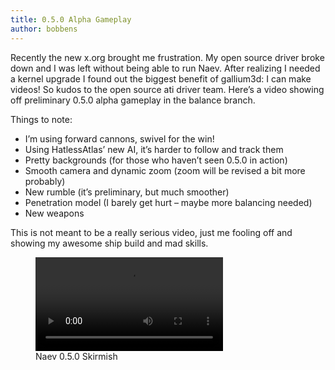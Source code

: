 ```yaml
---
title: 0.5.0 Alpha Gameplay
author: bobbens
---
```


Recently the new x.org brought me frustration. My open source driver broke down and I was left without being able to run Naev. After realizing I needed a kernel upgrade I found out the biggest benefit of gallium3d: I can make videos! So kudos to the open source ati driver team. Here’s a video showing off preliminary 0.5.0 alpha gameplay in the balance branch.

Things to note:

  * I’m using forward cannons, swivel for the win!
  * Using HatlessAtlas’ new AI, it’s harder to follow and track them
  * Pretty backgrounds (for those who haven’t seen 0.5.0 in action)
  * Smooth camera and dynamic zoom (zoom will be revised a bit more probably)
  * New rumble (it’s preliminary, but much smoother)
  * Penetration model (I barely get hurt – maybe more balancing needed)
  * New weapons

This is not meant to be a really serious video, just me fooling off and showing my awesome ship build and mad skills.

<figure class="figure embed-responsive">
 <div class="embed-responsive embed-responsive-4by3 figure-img">
  <video controls class="embed-responsive-item">
   <source src="<%= @items['/videos/0.5.0_skirmish.webm'].path %>" type='video/webm;codecs="vp9, opus"'>
   <source src="<%= @items['/videos/0.5.0_skirmish_vp8.webm'].path %>" type='video/webm;codecs="vp8, vorbis"'>
  </video>
 </div>
 <figcaption class="figure-caption">Naev 0.5.0 Skirmish</figcaption>
</figure>
